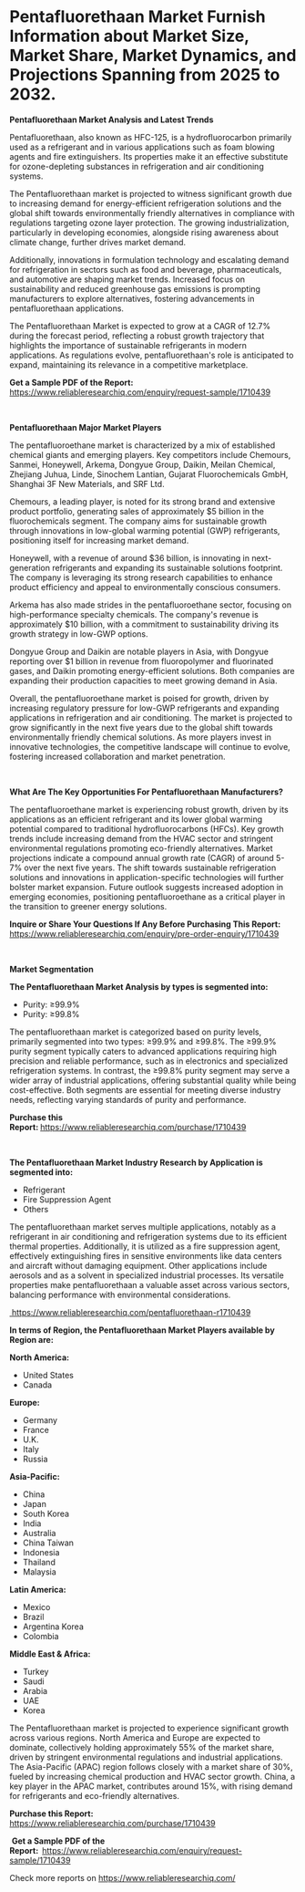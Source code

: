 <p><h1>Pentafluorethaan Market Furnish Information about Market Size, Market Share, Market Dynamics, and Projections Spanning from 2025 to 2032.</h1></p><p><strong>Pentafluorethaan Market Analysis and Latest Trends</strong></p>
<p><p>Pentafluorethaan, also known as HFC-125, is a hydrofluorocarbon primarily used as a refrigerant and in various applications such as foam blowing agents and fire extinguishers. Its properties make it an effective substitute for ozone-depleting substances in refrigeration and air conditioning systems. </p><p>The Pentafluorethaan market is projected to witness significant growth due to increasing demand for energy-efficient refrigeration solutions and the global shift towards environmentally friendly alternatives in compliance with regulations targeting ozone layer protection. The growing industrialization, particularly in developing economies, alongside rising awareness about climate change, further drives market demand. </p><p>Additionally, innovations in formulation technology and escalating demand for refrigeration in sectors such as food and beverage, pharmaceuticals, and automotive are shaping market trends. Increased focus on sustainability and reduced greenhouse gas emissions is prompting manufacturers to explore alternatives, fostering advancements in pentafluorethaan applications. </p><p>The Pentafluorethaan Market is expected to grow at a CAGR of 12.7% during the forecast period, reflecting a robust growth trajectory that highlights the importance of sustainable refrigerants in modern applications. As regulations evolve, pentafluorethaan's role is anticipated to expand, maintaining its relevance in a competitive marketplace.</p></p>
<p><strong>Get a Sample PDF of the Report:&nbsp;</strong> <a href="https://www.reliableresearchiq.com/enquiry/request-sample/1710439?utm_campaign=3103&utm_medium=2&utm_source=Github&utm_content=ia&utm_term=27032025&utm_id=pentafluorethaan">https://www.reliableresearchiq.com/enquiry/request-sample/1710439</a></p>
<p>&nbsp;</p>
<p><strong>Pentafluorethaan Major Market Players</strong></p>
<p><p>The pentafluoroethane market is characterized by a mix of established chemical giants and emerging players. Key competitors include Chemours, Sanmei, Honeywell, Arkema, Dongyue Group, Daikin, Meilan Chemical, Zhejiang Juhua, Linde, Sinochem Lantian, Gujarat Fluorochemicals GmbH, Shanghai 3F New Materials, and SRF Ltd.</p><p>Chemours, a leading player, is noted for its strong brand and extensive product portfolio, generating sales of approximately $5 billion in the fluorochemicals segment. The company aims for sustainable growth through innovations in low-global warming potential (GWP) refrigerants, positioning itself for increasing market demand.</p><p>Honeywell, with a revenue of around $36 billion, is innovating in next-generation refrigerants and expanding its sustainable solutions footprint. The company is leveraging its strong research capabilities to enhance product efficiency and appeal to environmentally conscious consumers.</p><p>Arkema has also made strides in the pentafluoroethane sector, focusing on high-performance specialty chemicals. The company's revenue is approximately $10 billion, with a commitment to sustainability driving its growth strategy in low-GWP options.</p><p>Dongyue Group and Daikin are notable players in Asia, with Dongyue reporting over $1 billion in revenue from fluoropolymer and fluorinated gases, and Daikin promoting energy-efficient solutions. Both companies are expanding their production capacities to meet growing demand in Asia.</p><p>Overall, the pentafluoroethane market is poised for growth, driven by increasing regulatory pressure for low-GWP refrigerants and expanding applications in refrigeration and air conditioning. The market is projected to grow significantly in the next five years due to the global shift towards environmentally friendly chemical solutions. As more players invest in innovative technologies, the competitive landscape will continue to evolve, fostering increased collaboration and market penetration.</p></p>
<p>&nbsp;</p>
<p><strong>What Are The Key Opportunities For Pentafluorethaan Manufacturers?</strong></p>
<p><p>The pentafluoroethane market is experiencing robust growth, driven by its applications as an efficient refrigerant and its lower global warming potential compared to traditional hydrofluorocarbons (HFCs). Key growth trends include increasing demand from the HVAC sector and stringent environmental regulations promoting eco-friendly alternatives. Market projections indicate a compound annual growth rate (CAGR) of around 5-7% over the next five years. The shift towards sustainable refrigeration solutions and innovations in application-specific technologies will further bolster market expansion. Future outlook suggests increased adoption in emerging economies, positioning pentafluoroethane as a critical player in the transition to greener energy solutions.</p></p>
<p><strong>Inquire or Share Your Questions If Any Before Purchasing This Report:</strong> <a href="https://www.reliableresearchiq.com/enquiry/pre-order-enquiry/1710439?utm_campaign=3103&utm_medium=2&utm_source=Github&utm_content=ia&utm_term=27032025&utm_id=pentafluorethaan">https://www.reliableresearchiq.com/enquiry/pre-order-enquiry/1710439</a></p>
<p>&nbsp;</p>
<p><strong>Market Segmentation</strong></p>
<p><strong>The Pentafluorethaan Market Analysis by types is segmented into:</strong></p>
<p><ul><li>Purity: ≥99.9%</li><li>Purity: ≥99.8%</li></ul></p>
<p><p>The pentafluorethaan market is categorized based on purity levels, primarily segmented into two types: ≥99.9% and ≥99.8%. The ≥99.9% purity segment typically caters to advanced applications requiring high precision and reliable performance, such as in electronics and specialized refrigeration systems. In contrast, the ≥99.8% purity segment may serve a wider array of industrial applications, offering substantial quality while being cost-effective. Both segments are essential for meeting diverse industry needs, reflecting varying standards of purity and performance.</p></p>
<p><strong>Purchase this Report:&nbsp;</strong><a href="https://www.reliableresearchiq.com/purchase/1710439?utm_campaign=3103&utm_medium=2&utm_source=Github&utm_content=ia&utm_term=27032025&utm_id=pentafluorethaan">https://www.reliableresearchiq.com/purchase/1710439</a></p>
<p>&nbsp;</p>
<p><strong>The Pentafluorethaan Market Industry Research by Application is segmented into:</strong></p>
<p><ul><li>Refrigerant</li><li>Fire Suppression Agent</li><li>Others</li></ul></p>
<p><p>The pentafluorethaan market serves multiple applications, notably as a refrigerant in air conditioning and refrigeration systems due to its efficient thermal properties. Additionally, it is utilized as a fire suppression agent, effectively extinguishing fires in sensitive environments like data centers and aircraft without damaging equipment. Other applications include aerosols and as a solvent in specialized industrial processes. Its versatile properties make pentafluorethaan a valuable asset across various sectors, balancing performance with environmental considerations.</p></p>
<p><a href="https://www.reliableresearchiq.com/pentafluorethaan-r1710439?utm_campaign=3103&utm_medium=2&utm_source=Github&utm_content=ia&utm_term=27032025&utm_id=pentafluorethaan">&nbsp;https://www.reliableresearchiq.com/pentafluorethaan-r1710439</a></p>
<p><strong>In terms of Region, the Pentafluorethaan Market Players available by Region are:</strong></p>
<p>
    <p> <strong> North America: </strong>
        <ul>
            <li>United States</li>
            <li>Canada</li>
        </ul>
        </p> 
    <p> <strong> Europe: </strong>
        <ul>
            <li>Germany</li>
            <li>France</li>
            <li>U.K.</li>
            <li>Italy</li>
            <li>Russia</li>
        </ul>
        </p> 
    <p> <strong> Asia-Pacific: </strong>
        <ul>
            <li>China</li>
            <li>Japan</li>
            <li>South Korea</li>
            <li>India</li>
            <li>Australia</li>
            <li>China Taiwan</li>
            <li>Indonesia</li>
            <li>Thailand</li>
            <li>Malaysia</li>
        </ul>
        </p> 
    <p> <strong> Latin America: </strong>
        <ul>
            <li>Mexico</li>
            <li>Brazil</li>
            <li>Argentina Korea</li>
            <li>Colombia</li>
        </ul>
        </p> 
    <p> <strong> Middle East & Africa: </strong>
        <ul>
            <li>Turkey</li>
            <li>Saudi</li>
            <li>Arabia</li>
            <li>UAE</li>
            <li>Korea</li>
        </ul>
    </p>
    </p>
<p><p>The Pentafluorethaan market is projected to experience significant growth across various regions. North America and Europe are expected to dominate, collectively holding approximately 55% of the market share, driven by stringent environmental regulations and industrial applications. The Asia-Pacific (APAC) region follows closely with a market share of 30%, fueled by increasing chemical production and HVAC sector growth. China, a key player in the APAC market, contributes around 15%, with rising demand for refrigerants and eco-friendly alternatives.</p></p>
<p><strong>Purchase this Report: </strong><a href="https://www.reliableresearchiq.com/purchase/1710439?utm_campaign=3103&utm_medium=2&utm_source=Github&utm_content=ia&utm_term=27032025&utm_id=pentafluorethaan">https://www.reliableresearchiq.com/purchase/1710439</a></p>
<p>&nbsp;<strong>Get a Sample PDF of the Report:&nbsp;&nbsp;</strong><a href="https://www.reliableresearchiq.com/enquiry/request-sample/1710439?utm_campaign=3103&utm_medium=2&utm_source=Github&utm_content=ia&utm_term=27032025&utm_id=pentafluorethaan">https://www.reliableresearchiq.com/enquiry/request-sample/1710439</a></p>
<p><strong></strong></p>
<p>Check more reports on <a href="https://www.reliableresearchiq.com/?utm_campaign=3103&utm_medium=2&utm_source=Github&utm_content=ia&utm_term=27032025&utm_id=pentafluorethaan">https://www.reliableresearchiq.com/</a></p>